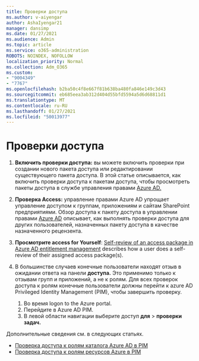 ```yaml
---
title: Проверки доступа
ms.author: v-aiyengar
author: AshaIyengar21
manager: dansimp
ms.date: 01/27/2021
ms.audience: Admin
ms.topic: article
ms.service: o365-administration
ROBOTS: NOINDEX, NOFOLLOW
localization_priority: Normal
ms.collection: Adm_O365
ms.custom:
- "9004349"
- "7767"
ms.openlocfilehash: b2ba50c4f8e667f81b638ba480fa846e149c3d43
ms.sourcegitcommit: eb685eea3ab312d404d55bfd5594a5d6d68811d1
ms.translationtype: MT
ms.contentlocale: ru-RU
ms.lasthandoff: 01/27/2021
ms.locfileid: "50013977"
---
```

# <a name="access-reviews"></a>Проверки доступа

1. **Включить проверки доступа:** вы можете включить проверки при создании нового пакета доступа или редактировании существующего пакета доступа. В этой статье описывается, как включить проверки доступа к пакетам доступа, чтобы просмотреть пакеты доступа в службе управления правами [Azure AD.](https://docs.microsoft.com/azure/active-directory/governance/entitlement-management-access-reviews-create)

1. **Проверка Access:** управление правами Azure AD упрощает управление доступом к группам, приложениям и сайтам SharePoint предприятиями. Обзор доступа к пакету доступа в управлении правами [Azure AD](https://docs.microsoft.com/azure/active-directory/governance/entitlement-management-access-reviews-create) описывает, как выполнять проверки доступа для других пользователей, назначенных пакету доступа в качестве назначенного рецензента.

1. **Просмотрите access for Yourself**: [Self-review of an access package in Azure AD entitlement management](https://docs.microsoft.com/azure/active-directory/governance/entitlement-management-access-reviews-self-review) describes how a user does a self-review of their assigned access package(s).

1. В большинстве случаев конечные пользователи находят отзыв в ожидании ответа на панели **доступа.** Это применимо только к отзывам групп и приложений, а не к ролям. Для всех проверок доступа к ролям конечные пользователи должны перейти к azure AD Privileged Identity Management (PIM), чтобы завершить проверку.

    1. Во время logon to the Azure portal.
    2. Перейдите в Azure AD PIM.
    3. В левой области навигации выберите доступ **для**  >  **проверки задач.**
    
Дополнительные сведения см. в следующих статьях.

- [Проверка доступа к ролям каталога Azure AD в PIM ](https://docs.microsoft.com/azure/active-directory/privileged-identity-management/pim-how-to-perform-security-review/)
- [Проверка доступа к ролям ресурсов Azure в PIM](https://docs.microsoft.com/azure/active-directory/privileged-identity-management/pim-resource-roles-perform-access-review/)